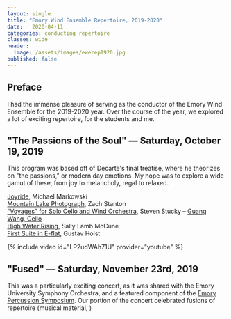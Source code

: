 ```yaml
---
layout: single
title: "Emory Wind Ensemble Repertoire, 2019-2020"
date:   2020-04-11
categories: conducting repertoire
classes: wide
header:
  image: /assets/images/ewerep1920.jpg
published: false
---
```

## Preface
I had the immense pleasure of serving as the conductor of the Emory Wind Ensemble for the 2019-2020 year. Over the course of the year, we explored a lot of exciting repertoire, for the students and me.

## "The Passions of the Soul" — Saturday, October 19, 2019
This program was based off of Decarte's final treatise, where he theorizes on "the passions," or modern day emotions. My hope was to explore a wide gamut of these, from joy to melancholy, regal to relaxed.

[Joyride](https://www.michaelmarkowski.com/music/joyride/), Michael Markowski \
[Mountain Lake Photograph](http://www.zackstantonmusic.com/news/2016/5/17/mountain-lake-photograph), Zach Stanton \
[“Voyages” for Solo Cello and Wind Orchestra](https://www.presser.com/115-40398-voyages.html), Steven Stucky – [Guang Wang, Cello](http://music.emory.edu/home/people/faculty/wang-guang.html) \
[High Water Rising](https://www.sallylambmccune.com/original-music-pieces/), Sally Lamb McCune \
[First Suite in E-flat](https://www.windrep.org/First_Suite_in_E-flat), Gustav Holst

{% include video id="LP2udWAh71U" provider="youtube" %}

## "Fused" — Saturday, November 23rd, 2019
This was a particularly exciting concert, as it was shared with the Emory University Symphony Orchestra, and a featured component of the [Emory Percussion Symposium](http://emorywindensemble.org/emory-percussion-symposium/). Our portion of the concert celebrated fusions of repertoire (musical material, )
